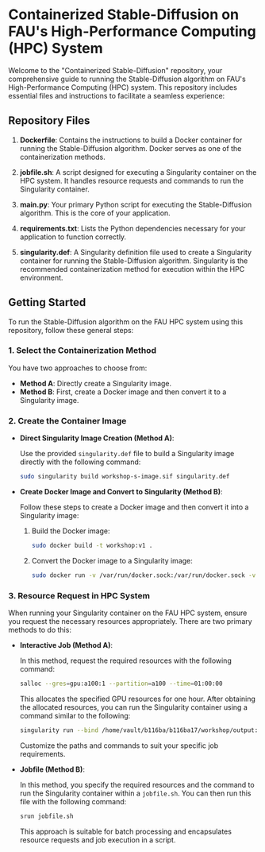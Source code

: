 # Containerized Stable-Diffusion on FAU's High-Performance Computing (HPC) System

Welcome to the "Containerized Stable-Diffusion" repository, your comprehensive guide to running the Stable-Diffusion algorithm on FAU's High-Performance Computing (HPC) system. This repository includes essential files and instructions to facilitate a seamless experience:

## Repository Files

1. **Dockerfile**: Contains the instructions to build a Docker container for running the Stable-Diffusion algorithm. Docker serves as one of the containerization methods.

2. **jobfile.sh**: A script designed for executing a Singularity container on the HPC system. It handles resource requests and commands to run the Singularity container.

3. **main.py**: Your primary Python script for executing the Stable-Diffusion algorithm. This is the core of your application.

4. **requirements.txt**: Lists the Python dependencies necessary for your application to function correctly.

5. **singularity.def**: A Singularity definition file used to create a Singularity container for running the Stable-Diffusion algorithm. Singularity is the recommended containerization method for execution within the HPC environment.

## Getting Started

To run the Stable-Diffusion algorithm on the FAU HPC system using this repository, follow these general steps:

### 1. Select the Containerization Method

You have two approaches to choose from:

- **Method A**: Directly create a Singularity image.
- **Method B**: First, create a Docker image and then convert it to a Singularity image.

### 2. Create the Container Image

- **Direct Singularity Image Creation (Method A)**:

  Use the provided `singularity.def` file to build a Singularity image directly with the following command:

  ```bash
  sudo singularity build workshop-s-image.sif singularity.def
  ```

- **Create Docker Image and Convert to Singularity (Method B)**:

  Follow these steps to create a Docker image and then convert it into a Singularity image:

  1. Build the Docker image:

     ```bash
     sudo docker build -t workshop:v1 .
     ```

  2. Convert the Docker image to a Singularity image:

     ```bash
     sudo docker run -v /var/run/docker.sock:/var/run/docker.sock -v /tmp/test:/output --privileged -t --rm quay.io/singularity/docker2singularity workshop:v1
     ```

### 3. Resource Request in HPC System

When running your Singularity container on the FAU HPC system, ensure you request the necessary resources appropriately. There are two primary methods to do this:

- **Interactive Job (Method A)**:

  In this method, request the required resources with the following command:

  ```bash
  salloc --gres=gpu:a100:1 --partition=a100 --time=01:00:00
  ```

  This allocates the specified GPU resources for one hour. After obtaining the allocated resources, you can run the Singularity container using a command similar to the following:

  ```bash
  singularity run --bind /home/vault/b116ba/b116ba17/workshop/output:/user/source/output --bind /home/vault/b116ba/b116ba17/workshop/stable-diffusion-v1-5:/user/source/stable-diffusion-v1-5 workshop-d2s-image.sif --prompt "portrait Anime black girl cute-fine-face, pretty face, realistic shaded Perfect face, fine details. Anime. realistic shaded lighting by Ilya Kuvshinov Giuseppe Dangelico Pino and Michael Garmash and Rob Rey, IAMAG premiere, WLOP matte print, cute freckles, masterpiece" --n_samples 4
  ```

  Customize the paths and commands to suit your specific job requirements.

- **Jobfile (Method B)**:

  In this method, you specify the required resources and the command to run the Singularity container within a `jobfile.sh`. You can then run this file with the following command:

  ```bash
  srun jobfile.sh
  ```

  This approach is suitable for batch processing and encapsulates resource requests and job execution in a script.
